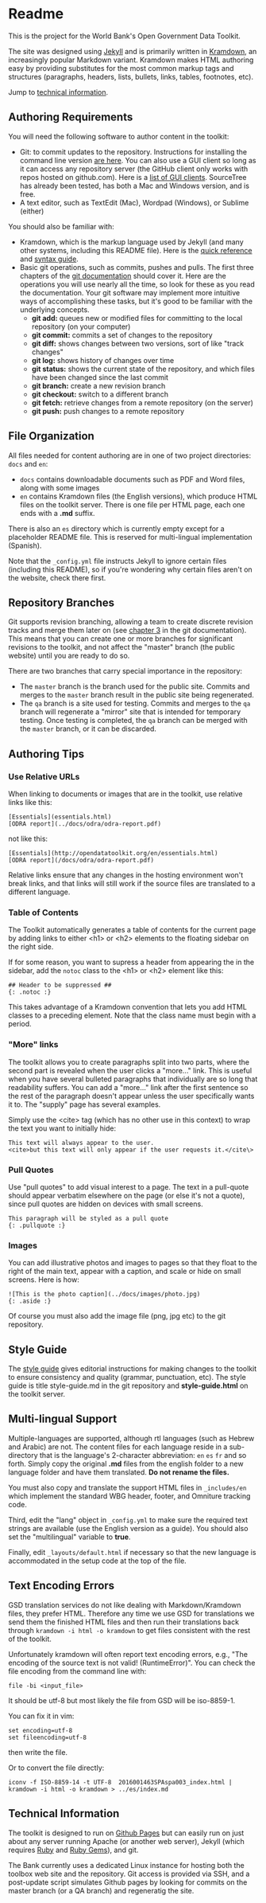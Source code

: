 # Readme #

This is the project for the World Bank's Open Government Data Toolkit.

The site was designed using [Jekyll](http://jekyllrb.com)
and is primarily written in [Kramdown](http://kramdown.gettalong.org/),
an increasingly popular Markdown variant. Kramdown makes HTML authoring
easy by providing substitutes for the most common markup tags and structures
(paragraphs, headers, lists, bullets, links, tables, footnotes, etc).

Jump to [technical information](#technical-information).


## Authoring Requirements ##

You will need the following software to author content in the toolkit:

* Git: to commit updates to the repository. Instructions for installing the
  command line version [are here](http://git-scm.com/book/en/v2/Getting-Started-Installing-Git).
  You can also use a GUI client so long as it can access any repository server (the GitHub
  client only works with repos hosted on github.com). Here is a
  [list of GUI clients](http://git-scm.com/downloads/guis). SourceTree has already
  been tested, has both a Mac and Windows version, and is free.
* A text editor, such as TextEdit (Mac), Wordpad (Windows), or Sublime (either)

You should also be familiar with:

* Kramdown, which is the markup language used by Jekyll (and many other systems, including this
  README file). Here is the [quick reference](http://kramdown.gettalong.org/quickref.html) and
  [syntax guide](http://kramdown.gettalong.org/syntax.html).
* Basic git operations, such as commits, pushes and pulls.
  The first three chapters of the [git documentation](http://git-scm.com/book/en/v1) should cover it.
  Here are the operations you will use nearly all the time, so look for these as you read the documentation.
  Your git software may implement more intuitive ways of accomplishing these tasks, but it's good
  to be familiar with the underlying concepts.
  * **git add:** queues new or modified files for committing to the local repository (on your computer)
  * **git commit:** commits a set of changes to the repository
  * **git diff:** shows changes between two versions, sort of like "track changes"
  * **git log:** shows history of changes over time
  * **git status:** shows the current state of the repository, and which files have been changed since
    the last commit
  * **git branch:** create a new revision branch
  * **git checkout:** switch to a different branch
  * **git fetch:** retrieve changes from a remote repository (on the server)
  * **git push:**  push changes to a remote repository



## File Organization ##

All files needed for content authoring are in one of two project directories: `docs` and `en`:

* `docs` contains downloadable documents such as PDF and Word files, along with some images
* `en` contains Kramdown files (the English versions), which produce HTML files on the toolkit server. There is one
  file per HTML page, each one ends with a **.md** suffix.

There is also an `es` directory which is currently empty except for a placeholder README file.
This is reserved for multi-lingual implementation (Spanish).

Note that the `_config.yml` file instructs Jekyll to ignore certain files (including this README),
so if you're wondering why certain files aren't on the website, check there first.

## Repository Branches ##

Git supports revision branching, allowing a team to create discrete revision tracks and merge them
later on (see [chapter 3](http://git-scm.com/book/en/v1/Git-Branching) in the git documentation).
This means that you can create one or more branches
for significant revisions to the toolkit, and not affect the "master" branch (the public website) until
you are ready to do so.

There are two branches that carry special importance in the repository:

* The `master` branch is the branch used for the public site. Commits and merges to the `master` branch result
  in the public site being regenerated.
* The `qa` branch is a site used for testing. Commits and merges to the `qa` branch will regenerate a "mirror"
  site that is intended for temporary testing. Once testing is completed, the `qa` branch can be merged with
  the `master` branch, or it can be discarded.



## Authoring Tips ##

### Use Relative URLs ###

When linking to documents or images that are in the toolkit, use relative links like this:

    [Essentials](essentials.html)
    [ODRA report](../docs/odra/odra-report.pdf)

not like this:

    [Essentials](http://opendatatoolkit.org/en/essentials.html)
    [ODRA report](/docs/odra/odra-report.pdf)

Relative links ensure that any changes in the hosting environment won't break links, and that
links will still work if the source files are translated to a different language.
  
### Table of Contents ###

The Toolkit automatically generates a table of contents for the current page by adding links to either
\<h1\> or \<h2\> elements to the floating sidebar on the right side.

If for some reason, you want to supress a header from appearing the in the sidebar, add the `notoc` class
to the \<h1\> or \<h2\> element like this:

    ## Header to be suppressed ##
	{: .notoc :}

This takes advantage of a Kramdown convention that lets you add HTML classes to a preceding element. Note
that the class name must begin with a period.

### "More" links ###

The toolkit allows you to create paragraphs split into two parts, where the second part is revealed
when the user clicks a "more..." link. This is useful when you have several bulleted paragraphs
that individually are so long that readability suffers. You can add a "more..." link after the first
sentence so the rest of the paragraph doesn't appear unless the user specifically wants it to. The "supply"
page has several examples.

Simply use the \<cite\> tag (which has no other use in this context) to wrap the text you want to initially
hide:

    This text will always appear to the user.
	<cite>but this text will only appear if the user requests it.</cite\>

### Pull Quotes ###

Use "pull quotes" to add visual interest to a page. The text in a pull-quote should appear verbatim elsewhere
on the page (or else it's not a quote), since pull quotes are hidden on devices with small screens.

    This paragraph will be styled as a pull quote
	{: .pullquote :}

### Images ###

You can add illustrative photos and images to pages so that they float to the right of the main text, appear
with a caption, and scale or hide on small screens. Here is how:

    ![This is the photo caption](../docs/images/photo.jpg)
    {: .aside :}

Of course you must also add the image file (png, jpg etc) to the git repository.




## Style Guide ##

The [style guide][guide] gives editorial instructions for making changes to the toolkit to ensure
consistency and quality (grammar, punctuation, etc). The style guide is title style-guide.md in the
git repository and **style-guide.html** on the toolkit server.




## Multi-lingual Support ##

Multiple-languages are supported, although rtl languages (such as Hebrew and Arabic) are not. The content
files for each language reside in a sub-directory that is the language's 2-character abbreviation: `en` `es`
`fr` and so forth. Simply copy the original **.md** files from the english folder to a new language folder
and have them translated. **Do not rename the files.**

You must also copy and translate the support HTML files in `_includes/en` which implement the standard WBG
header, footer, and Omniture tracking code.

Third, edit the "lang" object in `_config.yml` to make sure the required text strings are available (use the
English version as a guide). You should also set the "multilingual" variable to **true**.

Finally, edit `_layouts/default.html` if necessary so that the new language is accommodated in the setup code
at the top of the file.


## Text Encoding Errors ##

GSD translation services do not like dealing with Markdown/Kramdown files, they prefer HTML.
Therefore any time we use GSD for translations we send them the finished HTML files and then run their translations
back through `kramdown -i html -o kramdown` to get files consistent with the rest of the toolkit.

Unfortunately kramdown will often report text encoding errors, e.g., 
"The encoding of the source text is not valid! (RuntimeError)". You can check the file encoding from the command line with:

`file -bi <input_file>`

It should be utf-8 but most likely the file from GSD will be iso-8859-1.

You can fix it in vim:

````
set encoding=utf-8
set fileencoding=utf-8
````

then write the file.

Or to convert the file directly:

`iconv -f ISO-8859-14 -t UTF-8  2016001463SPAspa003_index.html | kramdown -i html -o kramdown > ../es/index.md`



## Technical Information ##

The toolkit is designed to run on [Github Pages](https://pages.github.com)
but can easily run on just about any server running Apache (or another web
server), Jekyll (which requires [Ruby](https://www.ruby-lang.org)
and [Ruby Gems](https://rubygems.org/)), and git.

The Bank currently uses a dedicated Linux instance for hosting both the toolbox web site and the repository.
Git access is provided via SSH, and a post-update script simulates Github pages by looking for commits
on the master branch (or a QA branch) and regeneratig the site.



[guide]: http://opendatatoolkit.worldbank.org/style-guide.html
